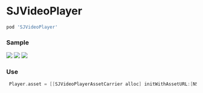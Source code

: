 # SJVideoPlayer
```ruby
pod 'SJVideoPlayer' 
```

### Sample

<img src="https://github.com/changsanjiang/SJVideoPlayer/blob/master/SJVideoPlayerProject/SJVideoPlayerProject/IMG_0454.PNG" />
<img src="https://github.com/changsanjiang/SJVideoPlayer/blob/master/SJVideoPlayerProject/SJVideoPlayerProject/text1.PNG" />
<img src="https://github.com/changsanjiang/SJVideoPlayer/blob/master/SJVideoPlayerProject/SJVideoPlayerProject/IMG_0457.PNG" />

### Use
```Objective-C
 Player.asset = [[SJVideoPlayerAssetCarrier alloc] initWithAssetURL:[NSURL URLWithString:@"http://....."] beginTime:10];
```
